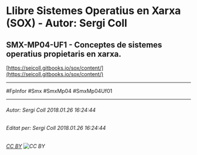 # Llibre Sistemes Operatius en Xarxa (SOX) - Autor: Sergi Coll
## SMX-MP04-UF1 - Conceptes de sistemes operatius propietaris en xarxa.
[https://seicoll.gitbooks.io/sox/content/](https://seicoll.gitbooks.io/sox/content/)

---

#FpInfor #Smx #SmxMp04 #SmxMp04Uf01

---

###### Autor: Sergi Coll 2018.01.26 16:24:44
###### Editat per: Sergi Coll 2018.01.26 16:24:44
###### [CC BY](https://creativecommons.org/licenses/by/4.0/) ![CC BY](https://licensebuttons.net/l/by/3.0/80x15.png)
